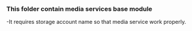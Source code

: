 ### This folder contain media services base module

-It requires storage account name so that media service work properly.
